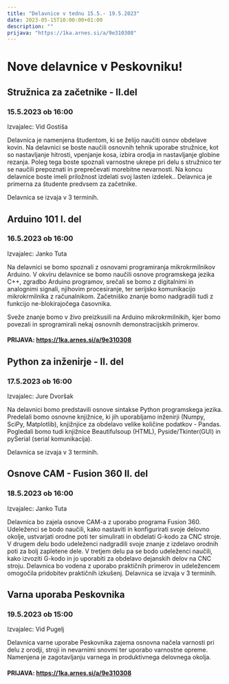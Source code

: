 ```yaml
---
title: "Delavnice v tednu 15.5.- 19.5.2023"
date: 2023-05-15T10:00:00+01:00
description: ""
prijava: "https://1ka.arnes.si/a/9e310308"
---
```

# Nove delavnice v Peskovniku!

## Stružnica za začetnike - II.del	
### 15.5.2023 ob 16:00
Izvajalec: Vid Gostiša

Delavnica je namenjena študentom, ki se želijo naučiti osnov obdelave kovin. Na delavnici se boste naučili osnovnih tehnik uporabe stružnice, kot so nastavljanje hitrosti, vpenjanje kosa, izbira orodja in nastavljanje globine rezanja. Poleg tega boste spoznali varnostne ukrepe pri delu s stružnico ter se naučili prepoznati in preprečevati morebitne nevarnosti. Na koncu delavnice boste imeli priložnost izdelati svoj lasten izdelek.. Delavnica je primerna za študente predvsem za začetnike.

Delavnica se izvaja v 3 terminih.


## Arduino 101 I. del
### 16.5.2023 ob 16:00
Izvajalec: Janko Tuta

Na delavnici se bomo spoznali z osnovami programiranja mikrokrmilnikov Arduino. 
V okviru delavnice se bomo naučili osnove programskega jezika C++, zgradbo Arduino programov, srečali se bomo z digitalnimi in analognimi signali, njihovim procesiranje, ter serijsko komunikacijo mikrokrmilnika z računalnikom. Začetniško znanje bomo nadgradili tudi z funkcijo ne-blokirajočega časovnika.

Sveže znanje bomo v živo preizkusili na Arduino mikrokrmilnikih, kjer bomo povezali in sprogramirali nekaj osnovnih demonstracijskih primerov. 
####  PRIJAVA: https://1ka.arnes.si/a/9e310308


## Python za inženirje - II. del	
### 17.5.2023 ob 16:00
Izvajalec: Jure Dvoršak

Na delavnici bomo predstavili osnove sintakse Python programskega jezika. Predelali bomo osnovne knjižnice, ki jih uporabljamo inženirji (Numpy, SciPy, Matplotlib), knjižnjice za obdelavo velike količine podatkov - Pandas.
Pogledali bomo tudi knjižnice Beautifulsoup (HTML), Pyside/Tkinter(GUI) in  pySerial (serial komunikacija).

Delavnica se izvaja v 3 terminih.

## Osnove CAM - Fusion 360 II. del
### 18.5.2023 ob 16:00
Izvajalec: 	Janko Tuta

Delavnica bo zajela osnove CAM-a z uporabo programa Fusion 360. Udeleženci se bodo naučili, kako nastaviti in konfigurirati svoje delovno okolje, ustvarjati orodne poti ter simulirati in obdelati G-kodo za CNC stroje.
V drugem delu bodo udeleženci nadgradili svoje znanje z izdelavo orodnih poti za bolj zapletene dele.
V tretjem delu pa se bodo udeleženci naučili, kako izvoziti G-kodo in jo uporabiti za obdelavo dejanskih delov na CNC stroju. Delavnica bo vodena z uporabo praktičnih primerov in udeležencem omogočila pridobitev praktičnih izkušenj.
Delavnica se izvaja v 3 terminih.


## Varna uporaba Peskovnika
### 19.5.2023 ob 15:00
Izvajalec: Vid Pugelj

Delavnica varne uporabe Peskovnika zajema osnovna načela varnosti pri delu z orodji, stroji in nevarnimi snovmi ter uporabo varnostne opreme. Namenjena je zagotavljanju varnega in produktivnega delovnega okolja.

####  PRIJAVA: https://1ka.arnes.si/a/9e310308

